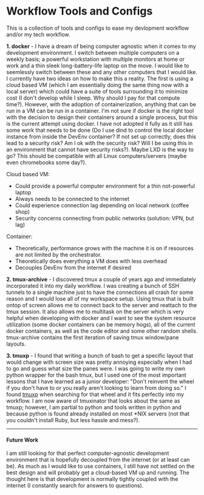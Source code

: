 # Workflow Tools and Configs

This is a collection of tools and configs to ease my devlopment workflow and/or
my tech workflow.

**1. docker** - I have a dream of being computer agnostic when it comes to my
development environment. I switch between multiple computers on a weekly basis; 
a powerful workstation with multiple monitors at home or work and a thin sleek
long-battery-life laptop on the move. I would like to seemlessly switch between
these and any other computers that I would like. I currently have two ideas on 
how to make this a reality. The first is using a cloud based VM (which I am 
essentially doing the same thing now with a local server) which could have a 
suite of tools surrounding it to minimize cost (I don't develop while I sleep. 
Why should I pay for that compute time?). However, with the adoption of 
containerization, anything that can be run in a VM can be run in a container. 
I'm not sure if docker is the right tool with the decision to design their 
containers around a single process, but this is the current attempt using 
docker. I have not adopted it fully as it still has some work that needs to be 
done (Do I use dind to control the local docker instance from inside the DevEnv 
container? If not set up correctly, does this lead to a security risk? Am I ok 
with the security risk? Will I be using this in an environment that cannot have 
security risks?). Maybe LXD is the way to go? This should be compatible with all
Linux computers/servers (maybe even chromebooks some day?).

Cloud based VM:
- Could provide a powerful computer environment for a thin not-powerful laptop
- Always needs to be connected to the internet
- Could experience connection lag depending on local network (coffee shop)
- Security concerns connecting from public networks (solution: VPN, but lag)

Container:
- Theoretically, performance grows with the machine it is on if resources are
not limited by the orchestrator.
- Theoretically does everything a VM does with less overhead
- Decouples DevEnv from the internet if desired

**2. tmux-archive** - I discovered tmux a couple of years ago and immediately 
incorporated it into my daily workflow. I was creating a bunch of SSH tunnels
to a single machine just to have the connections all crash for some reason and I
would lose all of my workspace setup. Using tmux that is built ontop of screen 
allows me to connect back to the server and reattach to the tmux session. It 
also allows me to multitask on the server which is very helpful when developing
with docker and I want to see the system resource utilization (some docker 
containers can be memory hogs), all of the current docker containers, as well as
the code editor and some other random shells. tmux-archive contains the first
iteration of saving tmux window/pane layouts. 

**3. tmuxp** - I found that writing a bunch of bash to get a specific layout that 
would change with screen size was pretty annoying especially when I had to go
and guess what size the panes were. I was going to write my own python wrapper
for the bash tmux, but I used one of the most important lessons that I have 
learned as a junior developer: "Don't reinvent the wheel if you don't have to or
you really aren't looking to learn from doing so." I found 
[tmuxp](https://github.com/tmux-python/tmuxp) when searching for that wheel and
it fits perfectly into my workflow. I am now aware of tmuxinator that looks
about the same as tmuxp; however, I am partial to python and tools written in 
python and because python is found already installed on most *NIX servers (not that
you couldn't install Ruby, but less hassle and mess?).

--- 

#### Future Work

I am still looking for that perfect computer-agnostic development environment 
that is hopefully decoupled from the internet (or at least can be). As much as
I would like to use containers, I still have not settled on the best design and
will probably get a cloud-based VM up and running. The thought here is that
development is normally tightly coupled with the internet (I constantly search 
for answers to questions).